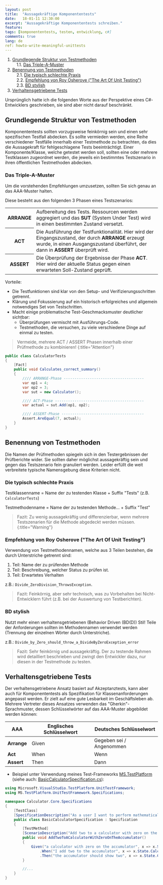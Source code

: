 ```yaml
---
layout: post
title:  "Aussagekräftige Komponententests"
date:   18-01-11 12:30:00
excerpt: "Aussagekräftige Komponententests schreiben."
feature:
tags: [komponententests, testen, entwicklung, c#]
comments: true
lang: de
ref: howto-write-meaningful-unittests
---
```



<!-- MDTOC maxdepth:6 firsth1:0 numbering:1 flatten:0 bullets:0 updateOnSave:1 -->

1. [Grundlegende Struktur von Testmethoden](#grundlegende-struktur-von-testmethoden)   
&emsp;1.1. [Das Triple-A-Muster](#das-triple-a-muster)   
2. [Benennung von Testmethoden](#benennung-von-testmethoden)   
&emsp;2.1. [Die typisch schlechte Praxis](#die-typisch-schlechte-praxis)   
&emsp;2.2. [Empfehlung von Roy Osherove ("The Art Of Unit Testing")](#empfehlung-von-roy-osherove-the-art-of-unit-testing)   
&emsp;2.3. [BD stylish](#bd-stylish)   
3. [Verhaltensgetriebene Tests](#verhaltensgetriebene-tests)   

<!-- /MDTOC -->

Ursprünglich hatte ich die folgenden Worte aus der Perspektive eines C#-Entwicklers geschrieben, sie sind aber nicht darauf beschränkt.

## Grundlegende Struktur von Testmethoden

Komponententests sollten vorzugsweise feinkörnig sein und einen sehr spezifischen Testfall abdecken. Es sollte vermieden werden, eine Reihe verschiedener Testfälle innerhalb einer Testmethode zu betrachten, da dies die Aussagekraft für fehlgeschlagene Tests beeinträchtigt.
Einer Komponente/Klasse, welche getestet werden soll, sollten eine oder mehrere Testklassen zugeordnet werden, die jeweils ein bestimmtes Testszenario in ihren öffentlichen Testmethoden abdecken.

### Das Triple-A-Muster

Um die vorstehenden Empfehlungen umzusetzen, sollten Sie sich genau an das AAA-Muster halten.

Diese besteht aus den folgenden 3 Phasen eines Testszenarios:

<table><tbody>
<tr><th><b>ARRANGE</b></th>
<td>Aufbereitung des Tests. Ressourcen werden aggregiert und das <b>SUT</b> (System Under Test) wird in einen bestimmten Zustand versetzt.</td></tr>
<tr><th><b>ACT</b></th>
<td>Die Ausführung der Testfunktionalität. Hier wird der Eingangszustand, der durch <b>ARRANGE</b> erzeugt wurde, in einen Ausgangszustand überführt, der dann in <b>ASSERT</b> überprüft wird.</td></tr>
<tr><th><b>ASSERT</b></th>
<td>Die Überprüfung der Ergebnisse der Phase <b>ACT</b>. Hier wird der aktuelle Status gegen einen erwarteten Soll-Zustand geprüft.</td></tr>
</tbody></table>

Vorteile:

- Die Testfunktionen sind klar von den Setup- und Verifizierungsschritten getrennt.
- Klärung und Fokussierung auf ein historisch erfolgreiches und allgemein notwendiges Set von Testschritten.
- Macht einige problematische Test-Geschmacksmuster deutlicher sichtbar:
   * Überprüfungen vermischt mit Ausführungs-Code.
   * Testmethoden, die versuchen, zu viele verschiedene Dinge auf einmal zu testen.

>Vermeide, mehrere ACT / ASSERT Phasen innerhalb einer Prüfmethode zu kombinieren!
{:title="Attention"}

```csharp
public class CalculatorTests
{
    [Fact]
    public void Calculates_correct_summary()
    {
        //// ARRANGE-Phase -------------------------------------
        var op1 = 4;
        var op2 = 3;
        var sut = new Calculator();

        //// ACT-Phase -----------------------------------------
        var actual = sut.Add(op1, op2);

        //// ASSERT-Phase --------------------------------------
        Assert.AreEqual(7, actual);
    }
}
```

## Benennung von Testmethoden

Die Namen der Prüfmethoden spiegeln sich in den Testergebnissen der Prüfberichte wider. Sie sollten daher möglichst aussagekräftig sein und gegen das Testszenario fein granuliert werden. Leider erfüllt die weit verbreitete typische Namensgebung diese Kriterien nicht.

### Die typisch schlechte Praxis

Testklassenname = Name der zu testenden Klasse + Suffix "Tests"    (z.B. `CalculatorTests`)

Testmethodenname = Name der zu testenden Methode... + Suffix "Test"

>Fazit: Zu wenig aussagekräftig und differenzierbar, wenn mehrere Testszenarien für die Methode abgedeckt werden müssen.
{:title="Warning"}

### Empfehlung von Roy Osherove ("The Art Of Unit Testing")

Verwendung von Testmethodennamen, welche aus 3 Teilen bestehen, die durch Unterstriche getrennt sind:

1. Teil: Name der zu prüfenden Methode
2. Teil: Beschreibung, welcher Status zu prüfen ist.
3. Teil: Erwartetes Verhalten

z.B.: `Divide_ZeroDivision_ThrowsException`.

>Fazit: Feinkörnig, aber sehr technisch, was zu Vorbehalten bei Nicht-Entwicklern führt (z.B. bei der Auswertung von Testberichten).

### BD stylish

Nutzt mehr einen verhaltensgetriebenen (Behavior Driven (BD(D)) Stil! Teile der Anforderungen sollten im Methodennamen verwendet werden (Trennung der einzelnen Wörter durch Unterstriche).

z.B.: `Divide_by_Zero_should_throw_a_DivideByZeroException_error`

>Fazit: Sehr feinkörnig und aussagekräftig. Der zu testende Rahmen wird detailliert beschrieben und zwingt den Entwickler dazu, nur diesen in der Testmethode zu testen.

## Verhaltensgetriebene Tests

Der verhaltensgetriebene Ansatz basiert auf Akzeptanztests, kann aber auch für Komponententests als Spezifikation für Klassenanforderungen angepasst werden. Er zielt auf eine gute Lesbarkeit im Geschäftsleben ab.
Mehrere Vertreter dieses Ansatzes verwenden das "Gherkin"-Sprachmuster, dessen Schlüsselwörter auf das AAA-Muster abgebildet werden können:

| AAA         | Englisches Schlüsselwort | Deutsches Schlüsselwort  |
|-------------|--------------------------|--------------------------|
| **Arrange** | Given                    | Gegeben sei / Angenommen |
| **Act**     | When                     | Wenn                     |
| **Assert**  | Then                     | Dann                     |


- Beispiel unter Verwendung meines Test-Frameworks [MS.TestPlatform](https://github.com/mcpride/MS.TestPlatform) (siehe auch: [BasicCalculatorSpecification.cs](https://github.com/mcpride/MS.TestPlatform/blob/master/Examples/Calculator.Core/Specifications/BasicCalculatorSpecification.cs)):

```csharp
using Microsoft.VisualStudio.TestPlatform.UnitTestFramework;
using MS.TestPlatform.UnitTestFramework.Specifications;

namespace Calculator.Core.Specifications
{
    [TestClass]
    [SpecificationDescription("As a user I want to perform mathematical calculations so that my head doesn't hurt.")]
    public class BasicCalculatorSpecification : Specification
    {
        [TestMethod]
        [ScenarioDescription("Add two to a calculator with zero on the accumulator.")]
        public void AddTwoToACalculatorWithZeroOnTheAccumulator()
        {
            Given("a calculator with zero on the accumulator", x => x.State.Calculator = new BasicCalculator(0))
                .When("I add two to the accumulator", x => x.State.Calculator.Add(2))
                .Then("the accumulator should show two", x => x.State.Calculator.Accumulator == 2);
        }

        //...
    }
}
```